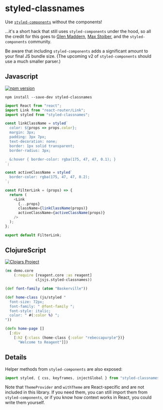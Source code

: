 # styled-classnames
Use [`styled-components`](https://github.com/styled-components/styled-components) without the components!

...it's a short hack that still uses `styled-components` under the hood, so all the credit for this goes to [Glen Maddern](https://twitter.com/glenmaddern), [Max Stoiber](https://twitter.com/mxstbr), and the `styled-components` community.

Be aware that including `styled-components` adds a significant amount to your final JS bundle size. (The upcoming v2 of `styled-components` should use a much smaller parser.)

## Javascript

[![npm version](https://img.shields.io/npm/v/styled-classnames.svg?style=flat)](https://www.npmjs.com/package/styled-classnames) 

```
npm install --save-dev styled-classnames
```

```javascript
import React from "react";
import Link from "react-router/Link";
import styled from "styled-classnames";

const linkClassName = styled`
  color: ${props => props.color};
  margin: 3px;
  padding: 3px 7px;
  text-decoration: none;
  border: 1px solid transparent;
  border-radius: 3px;

  &:hover { border-color: rgba(175, 47, 47, 0.1); }
`;

const activeClassName = styled`
  border-color: rgba(175, 47, 47, 0.2);
`;

const FilterLink = (props) => {
  return (
    <Link
      {...props}
      className={linkClassName(props)}
      activeClassName={activeClassName(props)}
    />
  );
};

export default FilterLink;
```

## ClojureScript

[![Clojars Project](https://img.shields.io/clojars/v/cljsjs/styled-classnames.svg)](https://clojars.org/cljsjs/styled-classnames)

```clojure
(ns demo.core
    (:require [reagent.core :as reagent]
              cljsjs.styled-classnames))

(def font-family (atom "Baskerville"))

(def home-class (js/styled "
  font-size: 72px;
  font-family: " @font-family ";
  font-style: italic;
  color: " #(:color %) ";
"))

(defn home-page []
  [:div
    [:h2 {:class (home-class {:color "rebeccapurple"})}
      "Welcome to Reagent"]])
```

## Details
Helper methods from `styled-components` are also exposed:
```javascript
import styled, { css, keyframes, injectGlobal } from "styled-classnames";
```

Note that `ThemeProvider` and `withTheme` are React-specific and are not included in this library. If you need them, you can still import them from `styled-components`, or if you know how context works in React, you could write them yourself.
